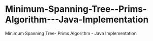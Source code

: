 # Minimum-Spanning-Tree--Prims-Algorithm---Java-Implementation
Minimum Spanning Tree- Prims Algorithm - Java Implementation
